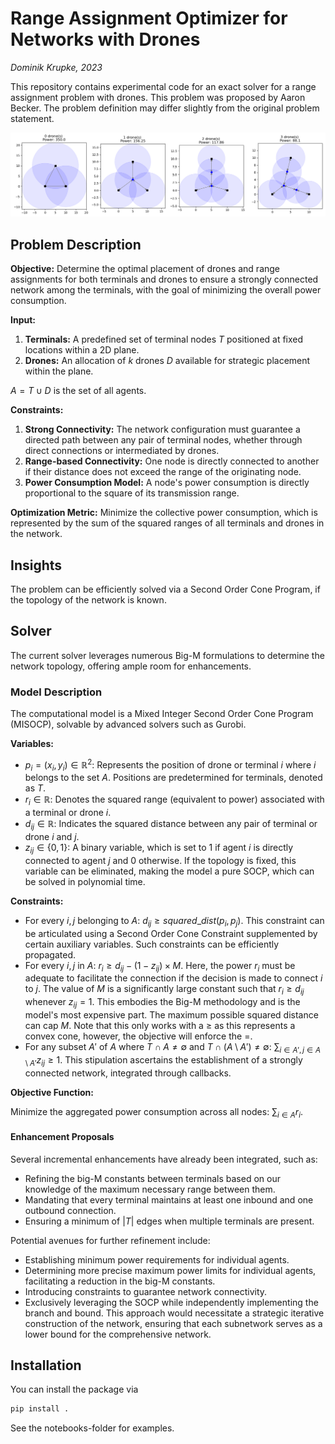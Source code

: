# Range Assignment Optimizer for Networks with Drones

_Dominik Krupke, 2023_

This repository contains experimental code for an exact solver for a range assignment problem with drones.
This problem was proposed by Aaron Becker.
The problem definition may differ slightly from the original problem statement.

![example](./docs/figures/example.png)

## Problem Description

**Objective:**
Determine the optimal placement of drones and range assignments for both terminals and drones to ensure a strongly connected network among the terminals, with the goal of minimizing the overall power consumption.

**Input:**

1. **Terminals:** A predefined set of terminal nodes $T$ positioned at fixed locations within a 2D plane.
2. **Drones:** An allocation of $k$ drones $D$ available for strategic placement within the plane.

$A=T\cup D$ is the set of all agents.

**Constraints:**

1. **Strong Connectivity:** The network configuration must guarantee a directed path between any pair of terminal nodes, whether through direct connections or intermediated by drones.
2. **Range-based Connectivity:** One node is directly connected to another if their distance does not exceed the range of the originating node.
3. **Power Consumption Model:** A node's power consumption is directly proportional to the square of its transmission range.

**Optimization Metric:**
Minimize the collective power consumption, which is represented by the sum of the squared ranges of all terminals and drones in the network.

## Insights

The problem can be efficiently solved via a Second Order Cone Program, if the topology of the network is known.

## Solver

The current solver leverages numerous Big-M formulations to determine the network topology, offering ample room for enhancements.

### Model Description

The computational model is a Mixed Integer Second Order Cone Program (MISOCP), solvable by advanced solvers such as Gurobi.

**Variables:**

* $p_i=(x_i, y_i) \in \mathbb{R}^2$: Represents the position of drone or terminal $i$ where $i$ belongs to the set $A$. Positions are predetermined for terminals, denoted as $T$.
* $r_i \in \mathbb{R}$: Denotes the squared range (equivalent to power) associated with a terminal or drone $i$.
* $d_{ij} \in \mathbb{R}$: Indicates the squared distance between any pair of terminal or drone $i$ and $j$.
* $z_{ij} \in \{0, 1\}$: A binary variable, which is set to 1 if agent $i$ is directly connected to agent $j$ and 0 otherwise. If the topology is fixed, this variable can be eliminated, making the model a pure SOCP, which can be solved in polynomial time.

**Constraints:**

* For every $i, j$ belonging to $A$: $d_{ij} \geq squared\_dist(p_i, p_j)$. This constraint can be articulated using a Second Order Cone Constraint supplemented by certain auxiliary variables. Such constraints can be efficiently propagated.
* For every $i, j$ in $A$: $r_i \geq d_{ij} - (1-z_{ij})\times M$. Here, the power $r_i$ must be adequate to facilitate the connection if the decision is made to connect $i$ to $j$. The value of $M$ is a significantly large constant such that $r_i \geq d_{ij}$ whenever $z_{ij}=1$. This embodies the Big-M methodology and is the model's most expensive part. The maximum possible squared distance can cap $M$. Note that this only works with a $\geq$ as this represents a convex cone, however, the objective will enforce the $=$.
* For any subset $A'$ of $A$ where $T \cap A \neq \emptyset$ and $T \cap (A\setminus A') \neq \emptyset$: $\sum_{i \in A', j \in A\setminus A'} z_{ij} \geq 1$. This stipulation ascertains the establishment of a strongly connected network, integrated through callbacks.

**Objective Function:**

Minimize the aggregated power consumption across all nodes: $\sum_{i \in A} r_i$.

#### Enhancement Proposals

Several incremental enhancements have already been integrated, such as:

* Refining the big-M constants between terminals based on our knowledge of the maximum necessary range between them.
* Mandating that every terminal maintains at least one inbound and one outbound connection.
* Ensuring a minimum of $|T|$ edges when multiple terminals are present.

Potential avenues for further refinement include:

* Establishing minimum power requirements for individual agents.
* Determining more precise maximum power limits for individual agents, facilitating a reduction in the big-M constants.
* Introducing constraints to guarantee network connectivity.
* Exclusively leveraging the SOCP while independently implementing the branch and bound. This approach would necessitate a strategic iterative construction of the network, ensuring that each subnetwork serves as a lower bound for the comprehensive network.

## Installation

You can install the package via

```bash
pip install .
```

See the notebooks-folder for examples.